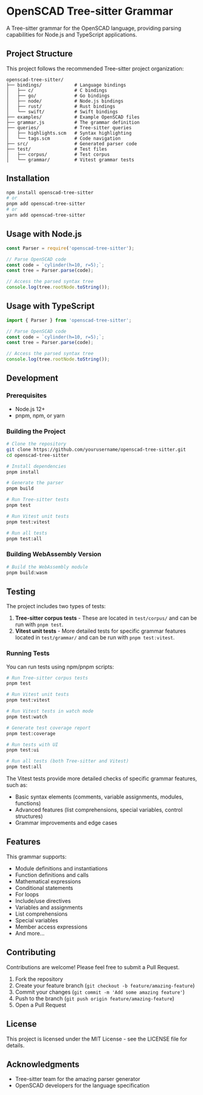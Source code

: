 # OpenSCAD Tree-sitter Grammar

A Tree-sitter grammar for the OpenSCAD language, providing parsing capabilities for Node.js and TypeScript applications.

## Project Structure

This project follows the recommended Tree-sitter project organization:

```
openscad-tree-sitter/
├── bindings/            # Language bindings
│   ├── c/               # C bindings
│   ├── go/              # Go bindings
│   ├── node/            # Node.js bindings
│   ├── rust/            # Rust bindings
│   └── swift/           # Swift bindings
├── examples/            # Example OpenSCAD files
├── grammar.js           # The grammar definition
├── queries/             # Tree-sitter queries
│   ├── highlights.scm   # Syntax highlighting
│   └── tags.scm         # Code navigation
├── src/                 # Generated parser code
├── test/                # Test files
│   ├── corpus/          # Test corpus
│   └── grammar/         # Vitest grammar tests
```

## Installation

```bash
npm install openscad-tree-sitter
# or
pnpm add openscad-tree-sitter
# or
yarn add openscad-tree-sitter
```

## Usage with Node.js

```javascript
const Parser = require('openscad-tree-sitter');

// Parse OpenSCAD code
const code = `cylinder(h=10, r=5);`;
const tree = Parser.parse(code);

// Access the parsed syntax tree
console.log(tree.rootNode.toString());
```

## Usage with TypeScript

```typescript
import { Parser } from 'openscad-tree-sitter';

// Parse OpenSCAD code
const code = `cylinder(h=10, r=5);`;
const tree = Parser.parse(code);

// Access the parsed syntax tree
console.log(tree.rootNode.toString());
```

## Development

### Prerequisites

- Node.js 12+
- pnpm, npm, or yarn

### Building the Project

```bash
# Clone the repository
git clone https://github.com/yourusername/openscad-tree-sitter.git
cd openscad-tree-sitter

# Install dependencies
pnpm install

# Generate the parser
pnpm build

# Run Tree-sitter tests
pnpm test

# Run Vitest unit tests
pnpm test:vitest

# Run all tests
pnpm test:all
```

### Building WebAssembly Version

```bash
# Build the WebAssembly module
pnpm build:wasm
```

## Testing

The project includes two types of tests:

1. **Tree-sitter corpus tests** - These are located in `test/corpus/` and can be run with `pnpm test`.
2. **Vitest unit tests** - More detailed tests for specific grammar features located in `test/grammar/` and can be run with `pnpm test:vitest`.

### Running Tests

You can run tests using npm/pnpm scripts:

```bash
# Run Tree-sitter corpus tests
pnpm test

# Run Vitest unit tests
pnpm test:vitest

# Run Vitest tests in watch mode
pnpm test:watch

# Generate test coverage report
pnpm test:coverage

# Run tests with UI
pnpm test:ui

# Run all tests (both Tree-sitter and Vitest)
pnpm test:all
```

The Vitest tests provide more detailed checks of specific grammar features, such as:
- Basic syntax elements (comments, variable assignments, modules, functions)
- Advanced features (list comprehensions, special variables, control structures)
- Grammar improvements and edge cases

## Features

This grammar supports:

- Module definitions and instantiations
- Function definitions and calls
- Mathematical expressions
- Conditional statements
- For loops
- Include/use directives
- Variables and assignments
- List comprehensions
- Special variables
- Member access expressions
- And more...

## Contributing

Contributions are welcome! Please feel free to submit a Pull Request.

1. Fork the repository
2. Create your feature branch (`git checkout -b feature/amazing-feature`)
3. Commit your changes (`git commit -m 'Add some amazing feature'`)
4. Push to the branch (`git push origin feature/amazing-feature`)
5. Open a Pull Request

## License

This project is licensed under the MIT License - see the LICENSE file for details.

## Acknowledgments

- Tree-sitter team for the amazing parser generator
- OpenSCAD developers for the language specification 